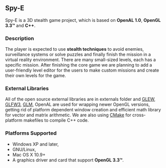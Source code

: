 ## Spy-E  
  
Spy-E is a 3D stealth game project, which is based on **OpenAL 1.0**, **OpenGL 3.3™** and **C++**. 

### Description

The player is expected to use **stealth techniques** to avoid enemies, surveillance systems or solve puzzles and finally finish the mission in a virtual reality environment. There are many small-sized levels, each has a specific mission. After finishing the core game we are planning to add a user-friendly level editor for the users to make custom missions and create their own levels for the game. 

### External Libraries

All of the open source external libraries are in externals folder and [GLEW](http://glew.sourceforge.net), [GLFW3](http://www.glfw.org), [GLM](http://glm.g-truc.net/0.9.6/index.html), OpenAL are used for wrapping newer OpenGL versions, getting rid of platform dependent window creation and efficient math library for vector and matrix arithmetic. We are also using [CMake](http://www.cmake.org) for cross-platform makefiles to compile C++ code. 


### Platforms Supported

* Windows XP and later, 
* GNU/Linux, 
* Mac OS X 10.9+
* A graphics driver and card that support **OpenGL 3.3™**.
